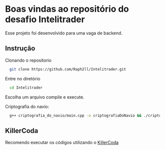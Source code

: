 # Boas vindas ao repositório do desafio Intelitrader

Esse projeto foi desenvolvido para uma vaga de backend.

## Instrução

Clonando o repositorio

```bash
  git clone https://github.com/Raph2ll/Intelitrader.git
```

Entre no diretório

```bash
  cd Intelitrader
```

Escolha um arquivo compile e execute.

Criptografia do navio:

```bash
  g++ criptografia_do_navio/main.cpp -o criptografiaDoNavio && ./criptografiaDoNavio
```
## KillerCoda

Recomendo executar os códigos utilizando o [KillerCoda](https://killercoda.com/playgrounds/scenario/ubuntu)

